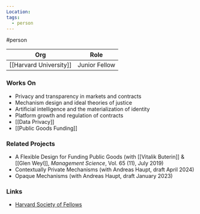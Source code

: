 ```yaml
---
Location:
tags:
  - person
---
```

#person

| Org                           | Role                       |
| ----------------------------- | -------------------------- |
| [[Harvard University]]        | Junior Fellow              |

### Works On

- Privacy and transparency in markets and contracts
- Mechanism design and ideal theories of justice
- Artificial intelligence and the materialization of identity
- Platform growth and regulation of contracts
- [[Data Privacy]]
- [[Public Goods Funding]]

### Related Projects

- A Flexible Design for Funding Public Goods (with [[Vitalik Buterin]] & [[Glen Weyl]], *Management Science*, Vol. 65 (11), July 2019)
- Contextually Private Mechanisms (with Andreas Haupt, draft April 2024)
- Opaque Mechanisms (with Andreas Haupt, draft January 2023)

### Links

- [Harvard Society of Fellows](https://society.fas.harvard.edu/people/zoë-hitzig)